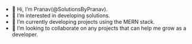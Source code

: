 - 👋 Hi, I’m Pranav(@SolutionsByPranav).
- 👀 I’m interested in developing solutions.
- 🌱 I’m currently developing projects using the MERN stack.
- 💞️ I’m looking to collaborate on any projects that can help me grow as a developer.
